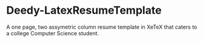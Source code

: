 Deedy-LatexResumeTemplate
=========================

A one page, two assymetric column resume template in XeTeX that caters to a college Computer Science student.
